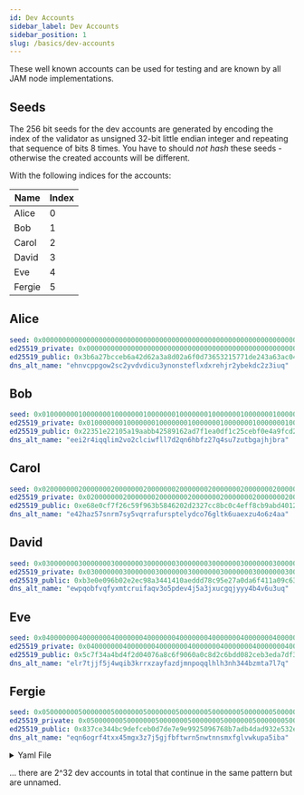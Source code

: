 ```yaml
---
id: Dev Accounts
sidebar_label: Dev Accounts
sidebar_position: 1
slug: /basics/dev-accounts
---
```


These well known accounts can be used for testing and are known by all JAM node implementations.

## Seeds

The 256 bit seeds for the dev accounts are generated by encoding the index of the validator as unsigned 32-bit little endian integer and repeating that sequence of bits 8 times. You have to should *not hash* these seeds - otherwise the created accounts will be different.

With the following indices for the accounts:

| Name   | Index |
|--------|-------|
| Alice  | 0     |
| Bob    | 1     |
| Carol  | 2     |
| David  | 3     |
| Eve    | 4     |
| Fergie | 5     |

## Alice

```yaml
seed: 0x0000000000000000000000000000000000000000000000000000000000000000
ed25519_private: 0x0000000000000000000000000000000000000000000000000000000000000000
ed25519_public: 0x3b6a27bcceb6a42d62a3a8d02a6f0d73653215771de243a63ac048a18b59da29
dns_alt_name: "ehnvcppgow2sc2yvdvdicu3ynonsteflxdxrehjr2ybekdc2z3iuq"
```

## Bob

```yaml
seed: 0x0100000001000000010000000100000001000000010000000100000001000000
ed25519_private: 0x0100000001000000010000000100000001000000010000000100000001000000
ed25519_public: 0x22351e22105a19aabb42589162ad7f1ea0df1c25cebf0e4a9fcd261301274862
dns_alt_name: "eei2r4iqqlim2vo2clciwfll7d2qn6hbfz27q4su7zutbgajhjbra"
```

## Carol

```yaml
seed: 0x0200000002000000020000000200000002000000020000000200000002000000
ed25519_private: 0x0200000002000000020000000200000002000000020000000200000002000000
ed25519_public: 0xe68e0cf7f26c59f963b5846202d2327cc8bc0c4eff8cb9abd4012f9a71decf00
dns_alt_name: "e42haz57snrm7sy5vqrrafursptelydco76gltk6uaexzu4o6z4aa"
```

## David

```yaml
seed: 0x0300000003000000030000000300000003000000030000000300000003000000
ed25519_private: 0x0300000003000000030000000300000003000000030000000300000003000000
ed25519_public: 0xb3e0e096b02e2ec98a3441410aeddd78c95e27a0da6f411a09c631c0f2bea6e9
dns_alt_name: "ewpqobfvqfyxmtcruifaqv3o5pdev4j5a3jxucgqjyyy4b4v6u3uq"
```

## Eve

```yaml
seed: 0x0400000004000000040000000400000004000000040000000400000004000000
ed25519_private: 0x0400000004000000040000000400000004000000040000000400000004000000
ed25519_public: 0x5c7f34a4bd4f2d04076a8c6f9060a0c8d2c6bdd082ceb3eda7df381cb260faff
dns_alt_name: "elr7tjjf5j4wqib3krrxzayfazdjmnpoqqlhlh3nh344bzmta7l7q"
```

## Fergie

```yaml
seed: 0x0500000005000000050000000500000005000000050000000500000005000000
ed25519_private: 0x0500000005000000050000000500000005000000050000000500000005000000
ed25519_public: 0x837ce344bc9defceb0d7de7e9e9925096768b7adb4dad932e532eb6551e0ea02
dns_alt_name: "eqn6ogrf4txx45mgx3z7j5gjfbftwrn5nwtnnsmxfglvwkupa5iba"
```

<details>

<summary>Yaml File</summary>

```yaml
Alice:
  seed: 0x0000000000000000000000000000000000000000000000000000000000000000
  ed25519_private: 0x0000000000000000000000000000000000000000000000000000000000000000
  ed25519_public: 0x3b6a27bcceb6a42d62a3a8d02a6f0d73653215771de243a63ac048a18b59da29
  dns_alt_name: "ehnvcppgow2sc2yvdvdicu3ynonsteflxdxrehjr2ybekdc2z3iuq"

Bob:
  seed: 0x0100000001000000010000000100000001000000010000000100000001000000
  ed25519_private: 0x0100000001000000010000000100000001000000010000000100000001000000
  ed25519_public: 0x22351e22105a19aabb42589162ad7f1ea0df1c25cebf0e4a9fcd261301274862
  dns_alt_name: "eei2r4iqqlim2vo2clciwfll7d2qn6hbfz27q4su7zutbgajhjbra"

Carol:
  seed: 0x0200000002000000020000000200000002000000020000000200000002000000
  ed25519_private: 0x0200000002000000020000000200000002000000020000000200000002000000
  ed25519_public: 0xe68e0cf7f26c59f963b5846202d2327cc8bc0c4eff8cb9abd4012f9a71decf00
  dns_alt_name: "e42haz57snrm7sy5vqrrafursptelydco76gltk6uaexzu4o6z4aa"

David:
  seed: 0x0300000003000000030000000300000003000000030000000300000003000000
  ed25519_private: 0x0300000003000000030000000300000003000000030000000300000003000000
  ed25519_public: 0xb3e0e096b02e2ec98a3441410aeddd78c95e27a0da6f411a09c631c0f2bea6e9
  dns_alt_name: "ewpqobfvqfyxmtcruifaqv3o5pdev4j5a3jxucgqjyyy4b4v6u3uq"

Eve:
  seed: 0x0400000004000000040000000400000004000000040000000400000004000000
  ed25519_private: 0x0400000004000000040000000400000004000000040000000400000004000000
  ed25519_public: 0x5c7f34a4bd4f2d04076a8c6f9060a0c8d2c6bdd082ceb3eda7df381cb260faff
  dns_alt_name: "elr7tjjf5j4wqib3krrxzayfazdjmnpoqqlhlh3nh344bzmta7l7q"

Fergie:
  seed: 0x0500000005000000050000000500000005000000050000000500000005000000
  ed25519_private: 0x0500000005000000050000000500000005000000050000000500000005000000
  ed25519_public: 0x837ce344bc9defceb0d7de7e9e9925096768b7adb4dad932e532eb6551e0ea02
  dns_alt_name: "eqn6ogrf4txx45mgx3z7j5gjfbftwrn5nwtnnsmxfglvwkupa5iba"
```

</details>

... there are 2^32 dev accounts in total that continue in the same pattern but are unnamed.
